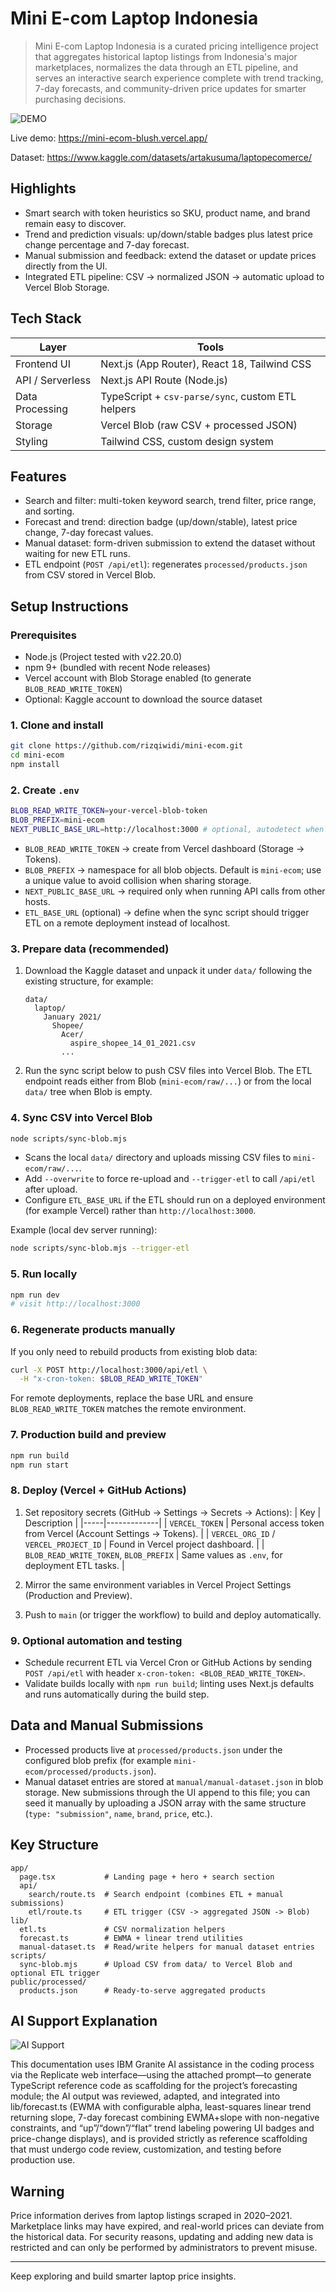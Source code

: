 # Mini E-com Laptop Indonesia

> Mini E-com Laptop Indonesia is a curated pricing intelligence project that aggregates historical laptop listings from Indonesia's major marketplaces, normalizes the data through an ETL pipeline, and serves an interactive search experience complete with trend tracking, 7-day forecasts, and community-driven price updates for smarter purchasing decisions.

![DEMO](assets/demo.png)

Live demo: https://mini-ecom-blush.vercel.app/

Dataset: https://www.kaggle.com/datasets/artakusuma/laptopecomerce/

## Highlights
- Smart search with token heuristics so SKU, product name, and brand remain easy to discover.
- Trend and prediction visuals: up/down/stable badges plus latest price change percentage and 7-day forecast.
- Manual submission and feedback: extend the dataset or update prices directly from the UI.
- Integrated ETL pipeline: CSV -> normalized JSON -> automatic upload to Vercel Blob Storage.

## Tech Stack
| Layer | Tools |
|-------|-------|
| Frontend UI | Next.js (App Router), React 18, Tailwind CSS |
| API / Serverless | Next.js API Route (Node.js) |
| Data Processing | TypeScript + `csv-parse/sync`, custom ETL helpers |
| Storage | Vercel Blob (raw CSV + processed JSON) |
| Styling | Tailwind CSS, custom design system |

## Features
- Search and filter: multi-token keyword search, trend filter, price range, and sorting.
- Forecast and trend: direction badge (up/down/stable), latest price change, 7-day forecast values.
- Manual dataset: form-driven submission to extend the dataset without waiting for new ETL runs.
- ETL endpoint (`POST /api/etl`): regenerates `processed/products.json` from CSV stored in Vercel Blob.

## Setup Instructions

### Prerequisites
- Node.js (Project tested with v22.20.0)
- npm 9+ (bundled with recent Node releases)
- Vercel account with Blob Storage enabled (to generate `BLOB_READ_WRITE_TOKEN`)
- Optional: Kaggle account to download the source dataset

### 1. Clone and install
```bash
git clone https://github.com/rizqiwidi/mini-ecom.git
cd mini-ecom
npm install
```

### 2. Create `.env`
```bash
BLOB_READ_WRITE_TOKEN=your-vercel-blob-token
BLOB_PREFIX=mini-ecom
NEXT_PUBLIC_BASE_URL=http://localhost:3000 # optional, autodetect when omitted
```
- `BLOB_READ_WRITE_TOKEN` -> create from Vercel dashboard (Storage -> Tokens).
- `BLOB_PREFIX` -> namespace for all blob objects. Default is `mini-ecom`; use a unique value to avoid collision when sharing storage.
- `NEXT_PUBLIC_BASE_URL` -> required only when running API calls from other hosts.
- `ETL_BASE_URL` (optional) -> define when the sync script should trigger ETL on a remote deployment instead of localhost.

### 3. Prepare data (recommended)
1. Download the Kaggle dataset and unpack it under `data/` following the existing structure, for example:
   ```
   data/
     laptop/
       January 2021/
         Shopee/
           Acer/
             aspire_shopee_14_01_2021.csv
           ...
   ```
2. Run the sync script below to push CSV files into Vercel Blob. The ETL endpoint reads either from Blob (`mini-ecom/raw/...`) or from the local `data/` tree when Blob is empty.

### 4. Sync CSV into Vercel Blob
```bash
node scripts/sync-blob.mjs
```
- Scans the local `data/` directory and uploads missing CSV files to `mini-ecom/raw/...`.
- Add `--overwrite` to force re-upload and `--trigger-etl` to call `/api/etl` after upload.
- Configure `ETL_BASE_URL` if the ETL should run on a deployed environment (for example Vercel) rather than `http://localhost:3000`.

Example (local dev server running):
```bash
node scripts/sync-blob.mjs --trigger-etl
```

### 5. Run locally
```bash
npm run dev
# visit http://localhost:3000
```

### 6. Regenerate products manually
If you only need to rebuild products from existing blob data:
```bash
curl -X POST http://localhost:3000/api/etl \
  -H "x-cron-token: $BLOB_READ_WRITE_TOKEN"
```
For remote deployments, replace the base URL and ensure `BLOB_READ_WRITE_TOKEN` matches the remote environment.

### 7. Production build and preview
```bash
npm run build
npm run start
```

### 8. Deploy (Vercel + GitHub Actions)
1. Set repository secrets (GitHub -> Settings -> Secrets -> Actions):
   | Key | Description |
   |-----|-------------|
   | `VERCEL_TOKEN` | Personal access token from Vercel (Account Settings -> Tokens). |
   | `VERCEL_ORG_ID` / `VERCEL_PROJECT_ID` | Found in Vercel project dashboard. |
   | `BLOB_READ_WRITE_TOKEN`, `BLOB_PREFIX` | Same values as `.env`, for deployment ETL tasks. |

2. Mirror the same environment variables in Vercel Project Settings (Production and Preview).
3. Push to `main` (or trigger the workflow) to build and deploy automatically.

### 9. Optional automation and testing
- Schedule recurrent ETL via Vercel Cron or GitHub Actions by sending `POST /api/etl` with header `x-cron-token: <BLOB_READ_WRITE_TOKEN>`.
- Validate builds locally with `npm run build`; linting uses Next.js defaults and runs automatically during the build step.

## Data and Manual Submissions
- Processed products live at `processed/products.json` under the configured blob prefix (for example `mini-ecom/processed/products.json`).
- Manual dataset entries are stored at `manual/manual-dataset.json` in blob storage. New submissions through the UI append to this file; you can seed it manually by uploading a JSON array with the same structure (`type: "submission"`, `name`, `brand`, `price`, etc.).

## Key Structure
```
app/
  page.tsx           # Landing page + hero + search section
  api/
    search/route.ts  # Search endpoint (combines ETL + manual submissions)
    etl/route.ts     # ETL trigger (CSV -> aggregated JSON -> Blob)
lib/
  etl.ts             # CSV normalization helpers
  forecast.ts        # EWMA + linear trend utilities
  manual-dataset.ts  # Read/write helpers for manual dataset entries
scripts/
  sync-blob.mjs      # Upload CSV from data/ to Vercel Blob and optional ETL trigger
public/processed/
  products.json      # Ready-to-serve aggregated products
```
## AI Support Explanation

![AI Support](assets/ai_support.png)

This documentation uses IBM Granite AI assistance in the coding process via the Replicate web interface—using the attached prompt—to generate TypeScript reference code as scaffolding for the project’s forecasting module; the AI output was reviewed, adapted, and integrated into lib/forecast.ts (EWMA with configurable alpha, least-squares linear trend returning slope, 7-day forecast combining EWMA+slope with non-negative constraints, and “up”/“down”/“flat” trend labeling powering UI badges and price-change displays), and is provided strictly as reference scaffolding that must undergo code review, customization, and testing before production use.

## Warning
Price information derives from laptop listings scraped in 2020–2021. Marketplace links may have expired, and real-world prices can deviate from the historical data. For security reasons, updating and adding new data is restricted and can only be performed by administrators to prevent misuse.

---
Keep exploring and build smarter laptop price insights.
